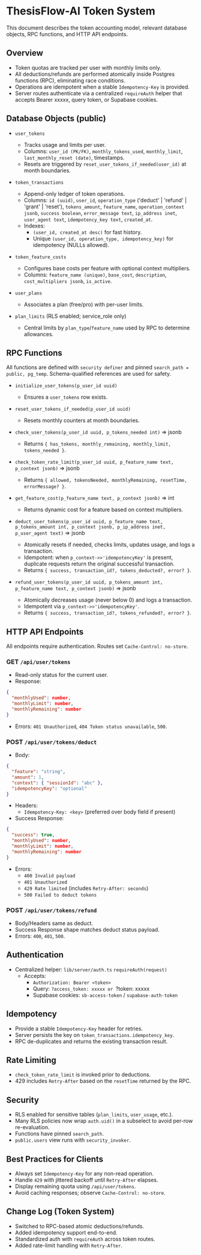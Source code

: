 # ThesisFlow-AI Token System

This document describes the token accounting model, relevant database objects, RPC functions, and HTTP API endpoints.

## Overview
- Token quotas are tracked per user with monthly limits only.
- All deductions/refunds are performed atomically inside Postgres functions (RPC), eliminating race conditions.
- Operations are idempotent when a stable `Idempotency-Key` is provided.
- Server routes authenticate via a centralized `requireAuth` helper that accepts Bearer xxxxx, query token, or Supabase cookies.

## Database Objects (public)

- `user_tokens`
  - Tracks usage and limits per user.
  - Columns: `user_id (PK/FK)`, `monthly_tokens_used`, `monthly_limit`, `last_monthly_reset (date)`, timestamps.
  - Resets are triggered by `reset_user_tokens_if_needed(user_id)` at month boundaries.

- `token_transactions`
  - Append-only ledger of token operations.
  - Columns: `id (uuid)`, `user_id`, `operation_type` ('deduct' | 'refund' | 'grant' | 'reset'), `tokens_amount`, `feature_name`, `operation_context jsonb`, `success boolean`, `error_message text`, `ip_address inet`, `user_agent text`, `idempotency_key text`, `created_at`.
  - Indexes:
    - `(user_id, created_at desc)` for fast history.
    - Unique `(user_id, operation_type, idempotency_key)` for idempotency (NULLs allowed).

- `token_feature_costs`
  - Configures base costs per feature with optional context multipliers.
  - Columns: `feature_name (unique)`, `base_cost`, `description`, `cost_multipliers jsonb`, `is_active`.

- `user_plans`
  - Associates a plan (free/pro) with per-user limits.

- `plan_limits` (RLS enabled; service_role only)
  - Central limits by `plan_type`/`feature_name` used by RPC to determine allowances.

## RPC Functions

All functions are defined with `security definer` and pinned `search_path = public, pg_temp`. Schema-qualified references are used for safety.

- `initialize_user_tokens(p_user_id uuid)`
  - Ensures a `user_tokens` row exists.

- `reset_user_tokens_if_needed(p_user_id uuid)`
  - Resets monthly counters at month boundaries.

- `check_user_tokens(p_user_id uuid, p_tokens_needed int)` => jsonb
  - Returns `{ has_tokens, monthly_remaining, monthly_limit, tokens_needed }`.

- `check_token_rate_limit(p_user_id uuid, p_feature_name text, p_context jsonb)` => jsonb
  - Returns `{ allowed, tokensNeeded, monthlyRemaining, resetTime, errorMessage? }`.

- `get_feature_cost(p_feature_name text, p_context jsonb)` => int
  - Returns dynamic cost for a feature based on context multipliers.

- `deduct_user_tokens(p_user_id uuid, p_feature_name text, p_tokens_amount int, p_context jsonb, p_ip_address inet, p_user_agent text)` => jsonb
  - Atomically resets if needed, checks limits, updates usage, and logs a transaction.
  - Idempotent: when `p_context->>'idempotencyKey'` is present, duplicate requests return the original successful transaction.
  - Returns `{ success, transaction_id?, tokens_deducted?, error? }`.

- `refund_user_tokens(p_user_id uuid, p_tokens_amount int, p_feature_name text, p_context jsonb)` => jsonb
  - Atomically decreases usage (never below 0) and logs a transaction.
  - Idempotent via `p_context->>'idempotencyKey'`.
  - Returns `{ success, transaction_id?, tokens_refunded?, error? }`.

## HTTP API Endpoints

All endpoints require authentication. Routes set `Cache-Control: no-store`.

### GET `/api/user/tokens`
- Read-only status for the current user.
- Response:
```json
{
  "monthlyUsed": number,
  "monthlyLimit": number,
  "monthlyRemaining": number
}
```
- Errors: `401 Unauthorized`, `404 Token status unavailable`, `500`.

### POST `/api/user/tokens/deduct`
- Body:
```json
{
  "feature": "string",
  "amount": 1,
  "context": { "sessionId": "abc" },
  "idempotencyKey": "optional"
}
```
- Headers:
  - `Idempotency-Key: <key>` (preferred over body field if present)
- Success Response:
```json
{
  "success": true,
  "monthlyUsed": number,
  "monthlyLimit": number,
  "monthlyRemaining": number
}
```
- Errors:
  - `400 Invalid payload`
  - `401 Unauthorized`
  - `429 Rate limited` (includes `Retry-After: seconds`)
  - `500 Failed to deduct tokens`

### POST `/api/user/tokens/refund`
- Body/Headers same as deduct.
- Success Response shape matches deduct status payload.
- Errors: `400`, `401`, `500`.

## Authentication
- Centralized helper: `lib/server/auth.ts` `requireAuth(request)`
  - Accepts:
    - `Authorization: Bearer <token>`
    - Query: `?access_token: xxxxx or `?token: xxxxx
    - Supabase cookies: `sb-access-token` / `supabase-auth-token`

## Idempotency
- Provide a stable `Idempotency-Key` header for retries.
- Server persists the key on `token_transactions.idempotency_key`.
- RPC de-duplicates and returns the existing transaction result.

## Rate Limiting
- `check_token_rate_limit` is invoked prior to deductions.
- 429 includes `Retry-After` based on the `resetTime` returned by the RPC.

## Security
- RLS enabled for sensitive tables (`plan_limits`, `user_usage`, etc.).
- Many RLS policies now wrap `auth.uid()` in a subselect to avoid per-row re-evaluation.
- Functions have pinned `search_path`.
- `public.users` view runs with `security_invoker`.

## Best Practices for Clients
- Always set `Idempotency-Key` for any non-read operation.
- Handle `429` with jittered backoff until `Retry-After` elapses.
- Display remaining quota using `/api/user/tokens`.
- Avoid caching responses; observe `Cache-Control: no-store`.

## Change Log (Token System)
- Switched to RPC-based atomic deductions/refunds.
- Added idempotency support end-to-end.
- Standardized auth with `requireAuth` across token routes.
- Added rate-limit handling with `Retry-After`.
